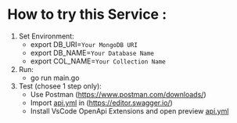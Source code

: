 # How to try this Service :
1. Set Environment:
    - export DB_URI=`Your MongoDB URI`
    - export DB_NAME=`Your Database Name`
    - export COL_NAME=`Your Collection Name`
2. Run: 
    - go run main.go
3. Test (chosee 1 step only):
    - Use Postman (https://www.postman.com/downloads/)
    - Import [api.yml](./api.yml) in (https://editor.swagger.io/)
    - Install VsCode OpenApi Extensions and open preview [api.yml](./api.yml)

